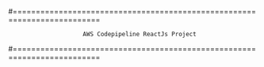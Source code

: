 #=========================================================================

                         AWS Codepipeline ReactJs Project

#=========================================================================
                                                                          

